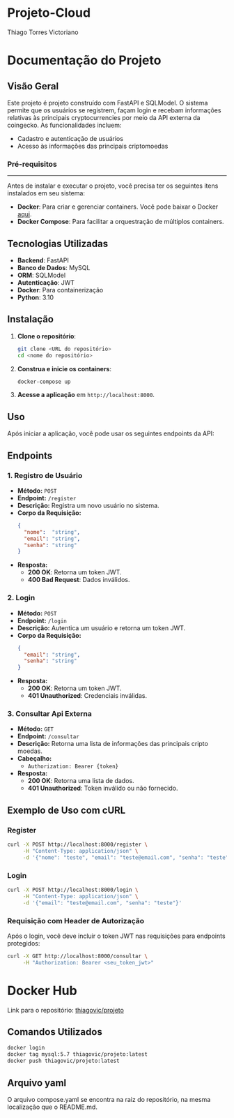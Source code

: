 # Projeto-Cloud

Thiago Torres Victoriano

# Documentação do Projeto

## Visão Geral

Este projeto é projeto construído com FastAPI e SQLModel. O sistema permite que os usuários se registrem, façam login e recebam informações relativas às principais cryptocurrencies por meio da API externa da coingecko. As funcionalidades incluem:

- Cadastro e autenticação de usuários
- Acesso às informações das principais criptomoedas

### Pré-requisitos
---
Antes de instalar e executar o projeto, você precisa ter os seguintes itens instalados em seu sistema:

- **Docker**: Para criar e gerenciar containers. Você pode baixar o Docker [aqui](https://www.docker.com/get-started).
- **Docker Compose**: Para facilitar a orquestração de múltiplos containers.

## Tecnologias Utilizadas

- **Backend**: FastAPI
- **Banco de Dados**: MySQL
- **ORM**: SQLModel
- **Autenticação**: JWT
- **Docker**: Para containerização
- **Python**: 3.10

## Instalação

1. **Clone o repositório**:
   ```bash
   git clone <URL do repositório>
   cd <nome do repositório>
   ```

2. **Construa e inicie os containers**:
   ```bash
   docker-compose up
   ```

3. **Acesse a aplicação** em `http://localhost:8000`.

## Uso

Após iniciar a aplicação, você pode usar os seguintes endpoints da API:

## Endpoints

### 1. Registro de Usuário

- **Método:** `POST`
- **Endpoint:** `/register`
- **Descrição:** Registra um novo usuário no sistema.
- **Corpo da Requisição:**
  ```json
  {
    "nome":  "string",
    "email": "string",
    "senha": "string"
  }
  ```
- **Resposta:**
  - **200 OK**: Retorna um token JWT.
  - **400 Bad Request**: Dados inválidos.

### 2. Login

- **Método:** `POST`
- **Endpoint:** `/login`
- **Descrição:** Autentica um usuário e retorna um token JWT.
- **Corpo da Requisição:**
  ```json
  {
    "email": "string",
    "senha": "string"
  }
  ```
- **Resposta:**
  - **200 OK**: Retorna um token JWT.
  - **401 Unauthorized**: Credenciais inválidas.

### 3. Consultar Api Externa

- **Método:** `GET`
- **Endpoint:** `/consultar`
- **Descrição:** Retorna uma lista de informações das principais cripto moedas.
- **Cabeçalho:**
  - `Authorization: Bearer {token}`
- **Resposta:**
  - **200 OK**: Retorna uma lista de dados.
  - **401 Unauthorized**: Token inválido ou não fornecido.

## Exemplo de Uso com cURL

### Register

```bash
curl -X POST http://localhost:8000/register \
     -H "Content-Type: application/json" \
     -d '{"nome": "teste", "email": "teste@email.com", "senha": "teste"}'
```

### Login

```bash
curl -X POST http://localhost:8000/login \
     -H "Content-Type: application/json" \
     -d '{"email": "teste@email.com", "senha": "teste"}'
```

### Requisição com Header de Autorização

Após o login, você deve incluir o token JWT nas requisições para endpoints protegidos:

```bash
curl -X GET http://localhost:8000/consultar \
     -H "Authorization: Bearer <seu_token_jwt>"
```

# Docker Hub

Link para o repositório: [thiagovic/projeto](https://hub.docker.com/repository/docker/thiagovic/projeto/general)

## Comandos Utilizados

```bash
docker login
docker tag mysql:5.7 thiagovic/projeto:latest
docker push thiagovic/projeto:latest
```

## Arquivo yaml

O arquivo compose.yaml se encontra na raiz do repositório, na mesma localização que o README.md.
